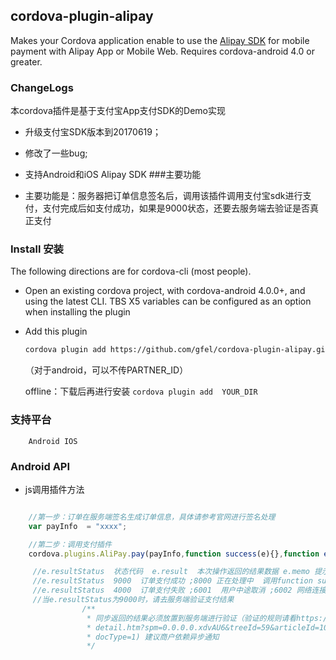 ## cordova-plugin-alipay ##

Makes your Cordova application enable to use the [Alipay SDK](https://doc.open.alipay.com/docs/doc.htm?spm=a219a.7629140.0.0.hT44dE&treeId=54&articleId=104509&docType=1)
for mobile payment with Alipay App or Mobile Web. Requires cordova-android 4.0 or greater.

### ChangeLogs
  本cordova插件是基于支付宝App支付SDK的Demo实现
 - 升级支付宝SDK版本到20170619；
 - 修改了一些bug;
 - 支持Android和iOS Alipay SDK
###主要功能

 - 主要功能是：服务器把订单信息签名后，调用该插件调用支付宝sdk进行支付，支付完成后如支付成功，如果是9000状态，还要去服务端去验证是否真正支付

### Install 安装

The following directions are for cordova-cli (most people).  

* Open an existing cordova project, with cordova-android 4.0.0+, and using the latest CLI. TBS X5  variables can be configured as an option when installing the plugin
* Add this plugin

  ```sh
  cordova plugin add https://github.com/gfel/cordova-plugin-alipay.git --variable PARTNER_ID=[你的商户PID可以在账户中查询]
  ```
  （对于android，可以不传PARTNER_ID）

   offline：下载后再进行安装 `cordova plugin add  YOUR_DIR`

### 支持平台

		Android IOS

### Android API

* js调用插件方法

```js

    //第一步：订单在服务端签名生成订单信息，具体请参考官网进行签名处理
    var payInfo  = "xxxx";

    //第二步：调用支付插件        	
    cordova.plugins.AliPay.pay(payInfo,function success(e){},function error(e){});

	 //e.resultStatus  状态代码  e.result  本次操作返回的结果数据 e.memo 提示信息
	 //e.resultStatus  9000  订单支付成功 ;8000 正在处理中  调用function success
	 //e.resultStatus  4000  订单支付失败 ;6001  用户中途取消 ;6002 网络连接出错  调用function error
	 //当e.resultStatus为9000时，请去服务端验证支付结果
	 			/**
				 * 同步返回的结果必须放置到服务端进行验证（验证的规则请看https://doc.open.alipay.com/doc2/
				 * detail.htm?spm=0.0.0.0.xdvAU6&treeId=59&articleId=103665&
				 * docType=1) 建议商户依赖异步通知
				 */

```
